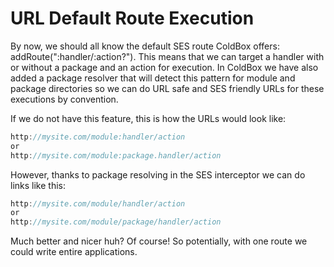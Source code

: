 # URL Default Route Execution

By now, we should all know the default SES route ColdBox offers: addRoute(":handler/:action?"). This means that we can target a handler with or without a package and an action for execution. In ColdBox we have also added a package resolver that will detect this pattern for module and package directories so we can do URL safe and SES friendly URLs for these executions by convention.

If we do not have this feature, this is how the URLs would look like:

```js
http://mysite.com/module:handler/action
or
http://mysite.com/module:package.handler/action
```

However, thanks to package resolving in the SES interceptor we can do links like this: 

```js
http://mysite.com/module/handler/action
or
http://mysite.com/module/package/handler/action
```

Much better and nicer huh? Of course! So potentially, with one route we could write entire applications.


